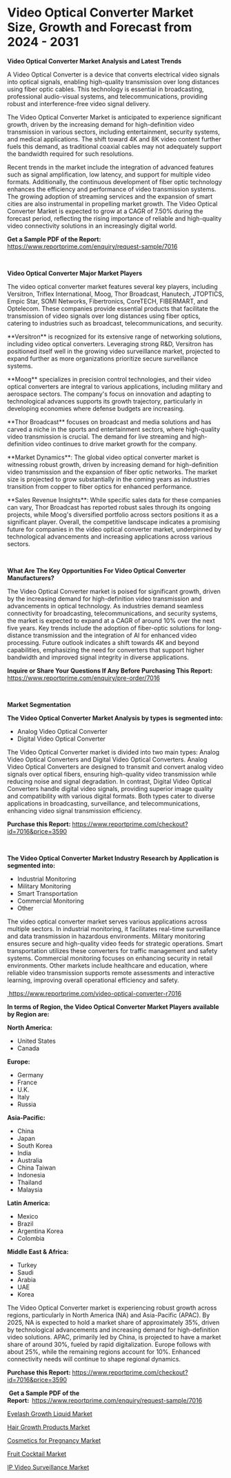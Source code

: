 <p><h1>Video Optical Converter Market Size, Growth and Forecast from 2024 - 2031</h1></p><p><strong>Video Optical Converter Market Analysis and Latest Trends</strong></p>
<p><p>A Video Optical Converter is a device that converts electrical video signals into optical signals, enabling high-quality transmission over long distances using fiber optic cables. This technology is essential in broadcasting, professional audio-visual systems, and telecommunications, providing robust and interference-free video signal delivery.</p><p>The Video Optical Converter Market is anticipated to experience significant growth, driven by the increasing demand for high-definition video transmission in various sectors, including entertainment, security systems, and medical applications. The shift toward 4K and 8K video content further fuels this demand, as traditional coaxial cables may not adequately support the bandwidth required for such resolutions.</p><p>Recent trends in the market include the integration of advanced features such as signal amplification, low latency, and support for multiple video formats. Additionally, the continuous development of fiber optic technology enhances the efficiency and performance of video transmission systems. The growing adoption of streaming services and the expansion of smart cities are also instrumental in propelling market growth. The Video Optical Converter Market is expected to grow at a CAGR of 7.50% during the forecast period, reflecting the rising importance of reliable and high-quality video connectivity solutions in an increasingly digital world.</p></p>
<p><strong>Get a Sample PDF of the Report:&nbsp;</strong> <a href="https://www.reportprime.com/enquiry/request-sample/7016?utm_campaign=1131&utm_medium=2&utm_source=Github&utm_content=ia&utm_term=25122024&utm_id=video-optical-converter">https://www.reportprime.com/enquiry/request-sample/7016</a></p>
<p>&nbsp;</p>
<p><strong>Video Optical Converter Major Market Players</strong></p>
<p><p>The video optical converter market features several key players, including Versitron, Triflex International, Moog, Thor Broadcast, Hanutech, JTOPTICS, Empic Star, SOMI Networks, Fibertronics, CoreTECH, FIBERMART, and Optelecom. These companies provide essential products that facilitate the transmission of video signals over long distances using fiber optics, catering to industries such as broadcast, telecommunications, and security.</p><p>**Versitron** is recognized for its extensive range of networking solutions, including video optical converters. Leveraging strong R&D, Versitron has positioned itself well in the growing video surveillance market, projected to expand further as more organizations prioritize secure surveillance systems. </p><p>**Moog** specializes in precision control technologies, and their video optical converters are integral to various applications, including military and aerospace sectors. The company's focus on innovation and adapting to technological advances supports its growth trajectory, particularly in developing economies where defense budgets are increasing.</p><p>**Thor Broadcast** focuses on broadcast and media solutions and has carved a niche in the sports and entertainment sectors, where high-quality video transmission is crucial. The demand for live streaming and high-definition video continues to drive market growth for the company.</p><p>**Market Dynamics**: The global video optical converter market is witnessing robust growth, driven by increasing demand for high-definition video transmission and the expansion of fiber optic networks. The market size is projected to grow substantially in the coming years as industries transition from copper to fiber optics for enhanced performance.</p><p>**Sales Revenue Insights**: While specific sales data for these companies can vary, Thor Broadcast has reported robust sales through its ongoing projects, while Moog's diversified portfolio across sectors positions it as a significant player. Overall, the competitive landscape indicates a promising future for companies in the video optical converter market, underpinned by technological advancements and increasing applications across various sectors.</p></p>
<p>&nbsp;</p>
<p><strong>What Are The Key Opportunities For Video Optical Converter Manufacturers?</strong></p>
<p><p>The Video Optical Converter market is poised for significant growth, driven by the increasing demand for high-definition video transmission and advancements in optical technology. As industries demand seamless connectivity for broadcasting, telecommunications, and security systems, the market is expected to expand at a CAGR of around 10% over the next five years. Key trends include the adoption of fiber-optic solutions for long-distance transmission and the integration of AI for enhanced video processing. Future outlook indicates a shift towards 4K and beyond capabilities, emphasizing the need for converters that support higher bandwidth and improved signal integrity in diverse applications.</p></p>
<p><strong>Inquire or Share Your Questions If Any Before Purchasing This Report:</strong> <a href="https://www.reportprime.com/enquiry/pre-order/7016?utm_campaign=1131&utm_medium=2&utm_source=Github&utm_content=ia&utm_term=25122024&utm_id=video-optical-converter">https://www.reportprime.com/enquiry/pre-order/7016</a></p>
<p>&nbsp;</p>
<p><strong>Market Segmentation</strong></p>
<p><strong>The Video Optical Converter Market Analysis by types is segmented into:</strong></p>
<p><ul><li>Analog Video Optical Converter</li><li>Digital Video Optical Converter</li></ul></p>
<p><p>The Video Optical Converter market is divided into two main types: Analog Video Optical Converters and Digital Video Optical Converters. Analog Video Optical Converters are designed to transmit and convert analog video signals over optical fibers, ensuring high-quality video transmission while reducing noise and signal degradation. In contrast, Digital Video Optical Converters handle digital video signals, providing superior image quality and compatibility with various digital formats. Both types cater to diverse applications in broadcasting, surveillance, and telecommunications, enhancing video signal transmission efficiency.</p></p>
<p><strong>Purchase this Report:&nbsp;</strong><a href="https://www.reportprime.com/checkout?id=7016&price=3590&utm_campaign=1131&utm_medium=2&utm_source=Github&utm_content=ia&utm_term=25122024&utm_id=video-optical-converter">https://www.reportprime.com/checkout?id=7016&price=3590</a></p>
<p>&nbsp;</p>
<p><strong>The Video Optical Converter Market Industry Research by Application is segmented into:</strong></p>
<p><ul><li>Industrial Monitoring</li><li>Military Monitoring</li><li>Smart Transportation</li><li>Commercial Monitoring</li><li>Other</li></ul></p>
<p><p>The video optical converter market serves various applications across multiple sectors. In industrial monitoring, it facilitates real-time surveillance and data transmission in hazardous environments. Military monitoring ensures secure and high-quality video feeds for strategic operations. Smart transportation utilizes these converters for traffic management and safety systems. Commercial monitoring focuses on enhancing security in retail environments. Other markets include healthcare and education, where reliable video transmission supports remote assessments and interactive learning, improving overall operational efficiency and safety.</p></p>
<p><a href="https://www.reportprime.com/video-optical-converter-r7016?utm_campaign=1131&utm_medium=2&utm_source=Github&utm_content=ia&utm_term=25122024&utm_id=video-optical-converter">&nbsp;https://www.reportprime.com/video-optical-converter-r7016</a></p>
<p><strong>In terms of Region, the Video Optical Converter Market Players available by Region are:</strong></p>
<p>
    <p> <strong> North America: </strong>
        <ul>
            <li>United States</li>
            <li>Canada</li>
        </ul>
        </p> 
    <p> <strong> Europe: </strong>
        <ul>
            <li>Germany</li>
            <li>France</li>
            <li>U.K.</li>
            <li>Italy</li>
            <li>Russia</li>
        </ul>
        </p> 
    <p> <strong> Asia-Pacific: </strong>
        <ul>
            <li>China</li>
            <li>Japan</li>
            <li>South Korea</li>
            <li>India</li>
            <li>Australia</li>
            <li>China Taiwan</li>
            <li>Indonesia</li>
            <li>Thailand</li>
            <li>Malaysia</li>
        </ul>
        </p> 
    <p> <strong> Latin America: </strong>
        <ul>
            <li>Mexico</li>
            <li>Brazil</li>
            <li>Argentina Korea</li>
            <li>Colombia</li>
        </ul>
        </p> 
    <p> <strong> Middle East & Africa: </strong>
        <ul>
            <li>Turkey</li>
            <li>Saudi</li>
            <li>Arabia</li>
            <li>UAE</li>
            <li>Korea</li>
        </ul>
    </p>
    </p>
<p><p>The Video Optical Converter market is experiencing robust growth across regions, particularly in North America (NA) and Asia-Pacific (APAC). By 2025, NA is expected to hold a market share of approximately 35%, driven by technological advancements and increasing demand for high-definition video solutions. APAC, primarily led by China, is projected to have a market share of around 30%, fueled by rapid digitalization. Europe follows with about 25%, while the remaining regions account for 10%. Enhanced connectivity needs will continue to shape regional dynamics.</p></p>
<p><strong>Purchase this Report: </strong><a href="https://www.reportprime.com/checkout?id=7016&price=3590&utm_campaign=1131&utm_medium=2&utm_source=Github&utm_content=ia&utm_term=25122024&utm_id=video-optical-converter">https://www.reportprime.com/checkout?id=7016&price=3590</a></p>
<p>&nbsp;<strong>Get a Sample PDF of the Report:&nbsp;&nbsp;</strong><a href="https://www.reportprime.com/enquiry/request-sample/7016?utm_campaign=1131&utm_medium=2&utm_source=Github&utm_content=ia&utm_term=25122024&utm_id=video-optical-converter">https://www.reportprime.com/enquiry/request-sample/7016</a></p>
<p><strong></strong></p>
<p><p><a href="https://www.linkedin.com/pulse/market-outlook-eyelash-growth-liquid-industry-from-2024-2031-abzkf?utm_campaign=1131&utm_medium=2&utm_source=Github&utm_content=ia&utm_term=25122024&utm_id=video-optical-converter">Eyelash Growth Liquid Market</a></p><p><a href="https://www.linkedin.com/pulse/hair-growth-products-market-report-based-its-anticipated-134-3wymf?utm_campaign=1131&utm_medium=2&utm_source=Github&utm_content=ia&utm_term=25122024&utm_id=video-optical-converter">Hair Growth Products Market</a></p><p><a href="https://www.linkedin.com/pulse/a-mkt-nova-vc8zf?utm_campaign=1131&utm_medium=2&utm_source=Github&utm_content=ia&utm_term=25122024&utm_id=video-optical-converter">Cosmetics for Pregnancy Market</a></p><p><a href="https://www.linkedin.com/pulse/fruit-cocktail-industry-summary-demand-drivers-growth-113-acsqe?utm_campaign=1131&utm_medium=2&utm_source=Github&utm_content=ia&utm_term=25122024&utm_id=video-optical-converter">Fruit Cocktail Market</a></p><p><a href="https://github.com/CliffMedina6/Market-Research-Report-List-7/blob/main/ip-video-surveillance-market.md?utm_campaign=1131&utm_medium=2&utm_source=Github&utm_content=ia&utm_term=25122024&utm_id=video-optical-converter">IP Video Surveillance Market</a></p></p>